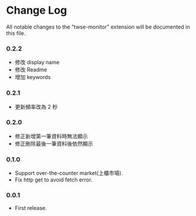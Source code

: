 # Change Log

All notable changes to the "twse-monitor" extension will be documented in this file.

### 0.2.2

- 修改 display name
- 修改 Readme
- 增加 keywords

### 0.2.1

- 更新頻率改為 2 秒

### 0.2.0

- 修正新增第一筆資料時無法顯示
- 修正刪除最後一筆資料後依然顯示

### 0.1.0

- Support over-the-counter market(上櫃市場).
- Fix http get to avoid fetch error.

### 0.0.1

- First release.
